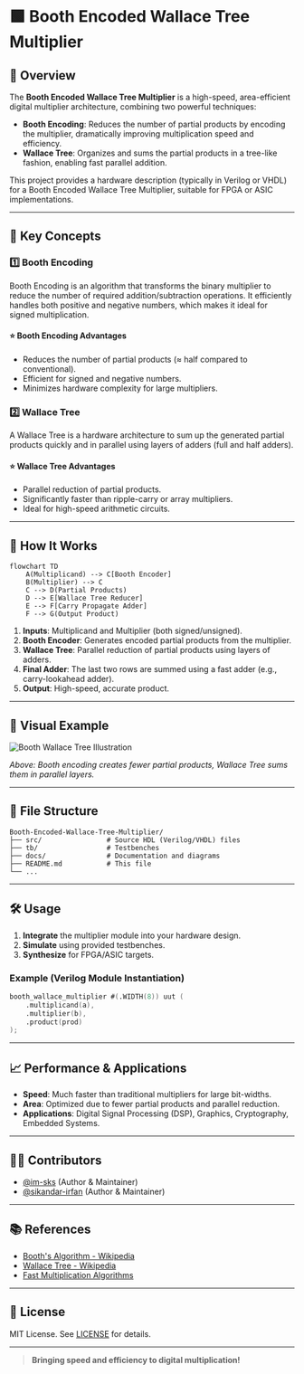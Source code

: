 # 🟩 Booth Encoded Wallace Tree Multiplier

## 🚀 Overview

The **Booth Encoded Wallace Tree Multiplier** is a high-speed, area-efficient digital multiplier architecture, combining two powerful techniques:
- **Booth Encoding**: Reduces the number of partial products by encoding the multiplier, dramatically improving multiplication speed and efficiency.
- **Wallace Tree**: Organizes and sums the partial products in a tree-like fashion, enabling fast parallel addition.

This project provides a hardware description (typically in Verilog or VHDL) for a Booth Encoded Wallace Tree Multiplier, suitable for FPGA or ASIC implementations.

---

## 🧠 Key Concepts

### 1️⃣ Booth Encoding

Booth Encoding is an algorithm that transforms the binary multiplier to reduce the number of required addition/subtraction operations. It efficiently handles both positive and negative numbers, which makes it ideal for signed multiplication.

#### ⭐ Booth Encoding Advantages
- Reduces the number of partial products (≈ half compared to conventional).
- Efficient for signed and negative numbers.
- Minimizes hardware complexity for large multipliers.

### 2️⃣ Wallace Tree

A Wallace Tree is a hardware architecture to sum up the generated partial products quickly and in parallel using layers of adders (full and half adders).

#### ⭐ Wallace Tree Advantages
- Parallel reduction of partial products.
- Significantly faster than ripple-carry or array multipliers.
- Ideal for high-speed arithmetic circuits.

---

## 🔄 How It Works

```mermaid
flowchart TD
    A(Multiplicand) --> C[Booth Encoder]
    B(Multiplier) --> C
    C --> D(Partial Products)
    D --> E[Wallace Tree Reducer]
    E --> F[Carry Propagate Adder]
    F --> G(Output Product)
```

1. **Inputs**: Multiplicand and Multiplier (both signed/unsigned).
2. **Booth Encoder**: Generates encoded partial products from the multiplier.
3. **Wallace Tree**: Parallel reduction of partial products using layers of adders.
4. **Final Adder**: The last two rows are summed using a fast adder (e.g., carry-lookahead adder).
5. **Output**: High-speed, accurate product.

---

## 🎨 Visual Example

![Booth Wallace Tree Illustration](https://raw.githubusercontent.com/im-sks/Booth-Encoded-Wallace-Tree-Multiplier/main/docs/booth_wallace_example.png)

*Above: Booth encoding creates fewer partial products, Wallace Tree sums them in parallel layers.*

---

## 📂 File Structure

```
Booth-Encoded-Wallace-Tree-Multiplier/
├── src/                # Source HDL (Verilog/VHDL) files
├── tb/                 # Testbenches
├── docs/               # Documentation and diagrams
├── README.md           # This file
└── ...
```

---

## 🛠️ Usage

1. **Integrate** the multiplier module into your hardware design.
2. **Simulate** using provided testbenches.
3. **Synthesize** for FPGA/ASIC targets.

### Example (Verilog Module Instantiation)
```verilog
booth_wallace_multiplier #(.WIDTH(8)) uut (
    .multiplicand(a),
    .multiplier(b),
    .product(prod)
);
```

---

## 📈 Performance & Applications

- **Speed**: Much faster than traditional multipliers for large bit-widths.
- **Area**: Optimized due to fewer partial products and parallel reduction.
- **Applications**: Digital Signal Processing (DSP), Graphics, Cryptography, Embedded Systems.

---

## 👩‍💻 Contributors

- [@im-sks](https://github.com/im-sks) (Author & Maintainer)
- [@sikandar-irfan](https://github.com/sikandar-irfan) (Author & Maintainer)

---

## 📚 References

- [Booth's Algorithm - Wikipedia](https://en.wikipedia.org/wiki/Booth%27s_multiplier)
- [Wallace Tree - Wikipedia](https://en.wikipedia.org/wiki/Wallace_tree)
- [Fast Multiplication Algorithms](https://www.eetimes.com/the-wallace-tree-multiplier/)

---

## 🌟 License

MIT License. See [LICENSE](LICENSE) for details.

---

> **Bringing speed and efficiency to digital multiplication!**
